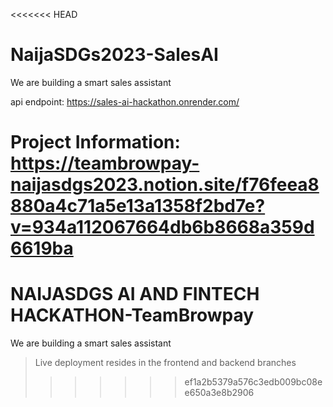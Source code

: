 <<<<<<< HEAD
# NaijaSDGs2023-SalesAI
We are building a smart sales assistant


api endpoint: https://sales-ai-hackathon.onrender.com/

Project Information: https://teambrowpay-naijasdgs2023.notion.site/f76feea8880a4c71a5e13a1358f2bd7e?v=934a112067664db6b8668a359d6619ba
=======
# NAIJASDGS AI AND FINTECH HACKATHON-TeamBrowpay
We are building a smart sales assistant
> Live deployment resides in the frontend and backend branches
>>>>>>> ef1a2b5379a576c3edb009bc08ee650a3e8b2906
